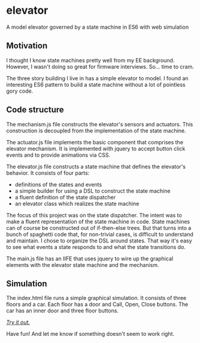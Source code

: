 # elevator
A model elevator governed by a state machine in ES6 with web simulation

## Motivation
I thought I know state machines pretty well from my EE background.
However, I wasn't doing so great for firmware interviews.
So... time to cram.

The three story building I live in has a simple elevator to model.
I found an interesting ES6 pattern to build a state machine without
a lot of pointless gory code.

## Code structure
The mechanism.js file constructs the elevator's
sensors and actuators.
This construction is decoupled from the implementation of the state machine.

The actuator.js file implements the basic component that comprises the
elevator mechanism.
It is implemented with jquery to accept button click events and to provide
animations via CSS.

The elevator.js file constructs a state machine that defines the elevator's
behavior. It consists of four parts:
- definitions of the states and events
- a simple builder for using a DSL to construct the state machine
- a fluent definition of the state dispatcher
- an elevator class which realizes the state machine

The focus of this project was on the state dispatcher.
The intent was to make a fluent representation of the state machine
in code.
State machines can of course be constructed out of if-then-else trees.
But that turns into a bunch of spaghetti code that, for non-trivial
cases, is difficult to understand and maintain.
I chose to organize the DSL around states. That way it's easy
to see what events a state responds to and what the state transitions
do.

The main.js file has an IIFE that uses jquery to wire up the 
graphical elements with the elevator state machine and the mechanism.

## Simulation
The index.html file runs a simple graphical simulation.
It consists of three floors and a car.
Each floor has a door and Call, Open, Close buttons.
The car has an inner door and three floor buttons.

[*Try it out.*](https://fweiss.github.io/sketch/elevator)

Have fun! And let me know if something doesn't seem to work right.